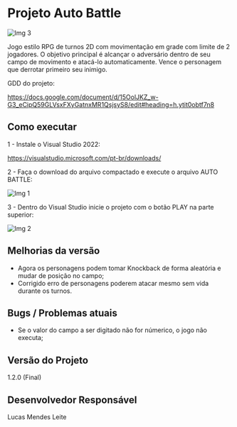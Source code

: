 # Projeto Auto Battle

![Img 3](https://user-images.githubusercontent.com/37873121/185415910-b446c7ac-27ee-43d6-8cef-0e23c9bca666.png)

Jogo estilo RPG de turnos 2D com movimentação em grade com limite de 2 jogadores.
O objetivo principal é alcançar o adversário dentro de seu campo de movimento e atacá-lo automaticamente. Vence o personagem que derrotar primeiro seu inimigo.

GDD do projeto:

https://docs.google.com/document/d/15OolJKZ_w-G3_eCipQ59GLVsxFXyGatnxMR1QsjsyS8/edit#heading=h.ytit0obtf7n8

## Como executar
1 - Instale o Visual Studio 2022:

https://visualstudio.microsoft.com/pt-br/downloads/

2 - Faça o download do arquivo compactado e execute o arquivo AUTO BATTLE:

![Img 1](https://user-images.githubusercontent.com/37873121/184755891-bd45118c-1e16-4a0f-a954-d281e847324d.png)

3 - Dentro do Visual Studio inicie o projeto com o botão PLAY na parte superior:

![Img 2](https://user-images.githubusercontent.com/37873121/184518940-a4d2b041-839c-4514-b85f-5698436e1453.png)

## Melhorias da versão
- Agora os personagens podem tomar Knockback de forma aleatória e mudar de posição no campo;
- Corrigido erro de personagens poderem atacar mesmo sem vida durante os turnos.

## Bugs / Problemas atuais
- Se o valor do campo a ser digitado não for númerico, o jogo não executa;

## Versão do Projeto
1.2.0 (Final)

## Desenvolvedor Responsável

Lucas Mendes Leite
